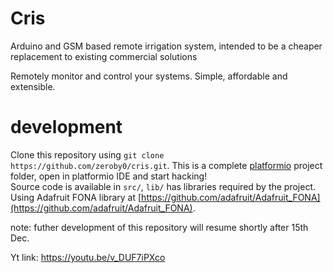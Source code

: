 # Cris
Arduino and GSM based remote irrigation system, intended to be a cheaper replacement to existing commercial solutions

Remotely monitor and control your systems. Simple, affordable and extensible.


# development
Clone this repository using `git clone https://github.com/zeroby0/cris.git`. This is a complete [platformio](http://platformio.org) project folder, open in platformio IDE and start hacking!  
Source code is available in `src/`, `lib/` has libraries required by the project.  Using Adafruit FONA library at [https://github.com/adafruit/Adafruit_FONA](https://github.com/adafruit/Adafruit_FONA).

note: futher development of this repository will resume shortly after 15th Dec.

Yt link: https://youtu.be/v_DUF7iPXco
